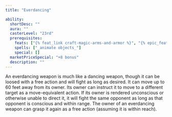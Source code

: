 ```yaml
---
title: "Everdancing"

ability:
  shortDesc: ""
  aura: ""
  casterLevel: "23rd"
  prerequisites:
    feats: ["{% feat_link craft-magic-arms-and-armor %}", "{% epic_feat_link craft-epic-magic-arms-and-armor %}"]
    spells: ["_animate objects_"]
    special: []
  marketPriceSpecial: "+8 bonus"
  description: ""
---
```

An everdancing weapon is much like a dancing weapon, though it can be loosed with a free action and will fight as long as desired. It can move up to 60 feet away from its owner. Its owner can instruct it to move to a different target as a move-equivalent action. If its owner is rendered unconscious or otherwise unable to direct it, it will fight the same opponent as long as that opponent is conscious and within range. The owner of an everdancing weapon can grasp it again as a free action (assuming it is within reach).


